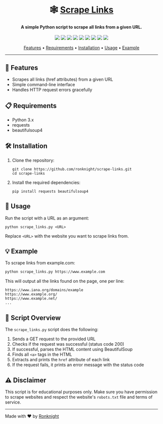<h1 align="center">🕸️ <a href="https://github.com/ronknight/scrape-links">Scrape Links</a></h1>

<h4 align="center">A simple Python script to scrape all links from a given URL.</h4>

<p align="center">
<a href="https://twitter.com/PinoyITSolution"><img src="https://img.shields.io/twitter/follow/PinoyITSolution?style=social"></a>
<a href="https://github.com/ronknight?tab=followers"><img src="https://img.shields.io/github/followers/ronknight?style=social"></a>
<a href="https://github.com/ronknight/ronknight/stargazers"><img src="https://img.shields.io/github/stars/BEPb/BEPb.svg?logo=github"></a>
<a href="https://github.com/ronknight/ronknight/network/members"><img src="https://img.shields.io/github/forks/BEPb/BEPb.svg?color=blue&logo=github"></a>
<a href="https://youtube.com/@PinoyITSolution"><img src="https://img.shields.io/youtube/channel/subscribers/UCeoETAlg3skyMcQPqr97omg"></a>
<a href="https://github.com/ronknight/scrape-links/issues"><img src="https://img.shields.io/badge/contributions-welcome-brightgreen.svg?style=flat"></a>
<a href="https://github.com/ronknight/scrape-links/blob/master/LICENSE"><img src="https://img.shields.io/badge/License-MIT-yellow.svg"></a>
<a href="#"><img src="https://img.shields.io/badge/Made%20with-Python-1f425f.svg"></a>
<a href="https://github.com/ronknight"><img src="https://img.shields.io/badge/Made%20with%20%F0%9F%A4%8D%20by%20-%20Ronknight%20-%20red"></a>
</p>

<p align="center">
  <a href="#features">Features</a> •
  <a href="#requirements">Requirements</a> •
  <a href="#installation">Installation</a> •
  <a href="#usage">Usage</a> •
  <a href="#example">Example</a>
</p>

---

## 🌟 Features

- Scrapes all links (href attributes) from a given URL
- Simple command-line interface
- Handles HTTP request errors gracefully

## 📋 Requirements

- Python 3.x
- requests
- beautifulsoup4

## 🛠️ Installation

1. Clone the repository:
   ```
   git clone https://github.com/ronknight/scrape-links.git
   cd scrape-links
   ```

2. Install the required dependencies:
   ```
   pip install requests beautifulsoup4
   ```

## 🚀 Usage

Run the script with a URL as an argument:

```
python scrape_links.py <URL>
```

Replace `<URL>` with the website you want to scrape links from.

## 💡 Example

To scrape links from example.com:

```bash
python scrape_links.py https://www.example.com
```

This will output all the links found on the page, one per line:

```
https://www.iana.org/domains/example
https://www.example.org/
https://www.example.net/
...
```

## 📜 Script Overview

The `scrape_links.py` script does the following:

1. Sends a GET request to the provided URL
2. Checks if the request was successful (status code 200)
3. If successful, parses the HTML content using BeautifulSoup
4. Finds all `<a>` tags in the HTML
5. Extracts and prints the `href` attribute of each link
6. If the request fails, it prints an error message with the status code

## ⚠️ Disclaimer

This script is for educational purposes only. Make sure you have permission to scrape websites and respect the website's `robots.txt` file and terms of service.

---

Made with ❤️ by [Ronknight](https://github.com/ronknight)